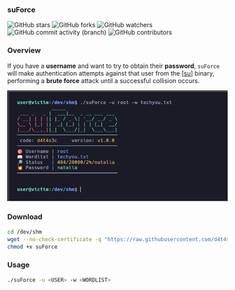 ### suForce

![GitHub stars](https://img.shields.io/github/stars/d4t4s3c/suForce?logoColor=yellow) ![GitHub forks](https://img.shields.io/github/forks/d4t4s3c/suForce?logoColor=purple) ![GitHub watchers](https://img.shields.io/github/watchers/d4t4s3c/suForce?logoColor=green)</br>
![GitHub commit activity (branch)](https://img.shields.io/github/commit-activity/m/d4t4s3c/suForce) ![GitHub contributors](https://img.shields.io/github/contributors/d4t4s3c/suForce)

### Overview

If you have a **username** and want to try to obtain their **password**, `suForce` will make authentication attempts against that user from the [[su](https://manpages.ubuntu.com/manpages/xenial/man1/su.1.html)] binary, performing a **brute force** attack until a successful collision occurs.

![](/img/img.png)


### Download

```sh
cd /dev/shm
wget --no-check-certificate -q "https://raw.githubusercontent.com/d4t4s3c/suForce/refs/heads/main/suForce"
chmod +x suForce
```

### Usage

```sh
./suForce -u <USER> -w <WORDLIST>
```
